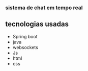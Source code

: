 ### sistema de chat em tempo real

## tecnologias usadas
<ul>
  <li>Spring boot</li>
  <li>java</li>
  <li>websockets</li>
  <li>Js</li>
  <li>html</li>
  <li>css</li>
</ul>
